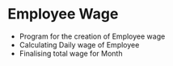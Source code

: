 # Employee Wage
* Program for the creation of Employee wage
* Calculating Daily wage of Employee
* Finalising total wage for Month
